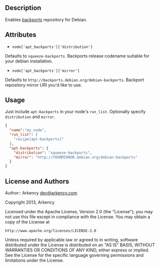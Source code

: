 Description
-----------

Enables [backports](http://backports-master.debian.org/) repository for Debian.

Attributes
----------

- `node['apt_backports']['distribution']`

Defaults to `squeeze-backports`. Backports release codename suitable for your debian installation.

- `node['apt_backports']['mirror']`

Defaults to `http://backports.debian.org/debian-backports`. Backport repository mirror URI you'd like to use.


Usage
-----

Just include `apt-backports` in your node's `run_list`. Optionally specify `distribution` and `mirror`.

```json
{
  "name":"my_node",
  "run_list": [
    "recipe[apt-backports]"
  ],
  "apt-backports": {
    "distribution": "squeeze-backports",
    "mirror": "http://YOURMIRROR.debian.org/debian-backports"
  }
}
```

License and Authors
-------------------

Author:: Arkency <dev@arkency.com>

Copyright 2013, Arkency

Licensed under the Apache License, Version 2.0 (the "License");
you may not use this file except in compliance with the License.
You may obtain a copy of the License at

    http://www.apache.org/licenses/LICENSE-2.0

Unless required by applicable law or agreed to in writing, software
distributed under the License is distributed on an "AS IS" BASIS,
WITHOUT WARRANTIES OR CONDITIONS OF ANY KIND, either express or implied.
See the License for the specific language governing permissions and
limitations under the License.
